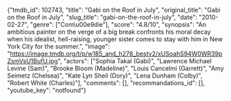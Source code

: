 {"tmdb_id": 102743, "title": "Gabi on the Roof in July", "original_title": "Gabi on the Roof in July", "slug_title": "gabi-on-the-roof-in-july", "date": "2010-02-27", "genre": ["Com\u00e9die"], "score": "4.8/10", "synopsis": "An ambitious painter on the verge of a big break confronts his moral decay when his idealist, hell-raising, younger sister comes to stay with him in New York City for the summer.", "image": "https://image.tmdb.org/t/p/w185_and_h278_bestv2/xUSoahS94W0WR39pZsmVsU1BufU.jpg", "actors": ["Sophia Takal (Gabi)", "Lawrence Michael Levine (Sam)", "Brooke Bloom (Madeline)", "Louis Cancelmi (Garrett)", "Amy Seimetz (Chelsea)", "Kate Lyn Sheil (Dory)", "Lena Dunham (Colby)", "Robert White (Charles)"], "comments": [], "recommandations_id": [], "youtube_key": "notfound"}